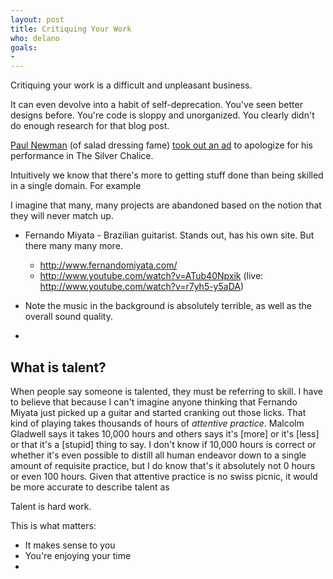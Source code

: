 ```yaml
---
layout: post
title: Critiquing Your Work
who: delano
goals:
- 
---
```


Critiquing your work is a difficult and unpleasant business. 

It can even devolve into a habit of self-deprecation. You've seen better designs before. You're code is sloppy and unorganized. You clearly didn't do enough research for that blog post. 

[Paul Newman](http://en.wikipedia.org/wiki/Paul_Newman) (of salad dressing fame) <a href="http://en.wikipedia.org/wiki/The_Silver_Chalice_(film)#Newman.27s_view_on_the_movie" title="The Silver Chalice">took out an ad</a> to apologize for his performance in The Silver Chalice. 

Intuitively we know that there's more to getting stuff done than being skilled in a single domain. For example


I imagine that many, many projects are abandoned based on the notion that they will never match up. 


* Fernando Miyata - Brazilian guitarist. Stands out, has his own site. But there many many more. 
    * http://www.fernandomiyata.com/
    * http://www.youtube.com/watch?v=ATub40Npxik (live: http://www.youtube.com/watch?v=r7yh5-y5aDA)

* Note the music in the background is absolutely terrible, as well as the overall sound quality. 

* 

## What is talent? ##

When people say someone is talented, they must be referring to skill. I have to believe that because I can't imagine anyone thinking that Fernando Miyata just picked up a guitar and started cranking out those licks. That kind of playing takes thousands of hours of *attentive practice*. Malcolm Gladwell says it takes 10,000 hours and others says it's [more] or it's [less] or that it's a [stupid] thing to say. I don't know if 10,000 hours is correct or whether it's even possible to distill all human endeavor down to a single amount of requisite practice, but I do know that's it absolutely not 0 hours or even 100 hours. Given that attentive practice is no swiss picnic, it would be more accurate to describe talent as 



Talent is hard work. 


This is what matters:

* It makes sense to you
* You're enjoying your time
* 




<object width="200" height="165" class="graphic"><param name="movie" value="http://www.youtube.com/v/r7yh5-y5aDA&amp;hl=en&amp;fs=1&amp;color1=0x3a3a3a&amp;color2=0x999999"></param><param name="allowFullScreen" value="true"></param><param name="allowscriptaccess" value="always"></param><embed src="http://www.youtube.com/v/r7yh5-y5aDA&amp;hl=en&amp;fs=1&amp;color1=0x3a3a3a&amp;color2=0x999999" type="application/x-shockwave-flash" allowscriptaccess="always" allowfullscreen="true" width="200" height="165"></embed></object>


